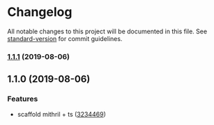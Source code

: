 # Changelog

All notable changes to this project will be documented in this file. See [standard-version](https://github.com/conventional-changelog/standard-version) for commit guidelines.

### [1.1.1](https://github.com/stereohorse/generator-mithril-ts/compare/v1.1.0...v1.1.1) (2019-08-06)

## 1.1.0 (2019-08-06)


### Features

* scaffold mithril + ts ([3234469](https://github.com/stereohorse/generator-mithril-ts/commit/3234469))
